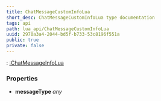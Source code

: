 ```yaml
---
title: ChatMessageCustomInfoLua
short_desc: ChatMessageCustomInfoLua type documentation
tags: api
path: lua_api/ChatMessageCustomInfoLua
uuid: 2970a3a4-2044-bd5f-b733-53c8196f551a
public: true
private: false
---
```


 : [:ChatMessageInfoLua](/lua_api/ChatMessageCustomInfoLua)

### Properties

* **messageType** *any* 
